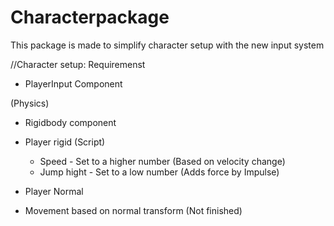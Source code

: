 # Characterpackage
 This package is made to simplify character setup with the new input system

 //Character setup:
 Requiremenst
 * PlayerInput Component

 (Physics)
 * Rigidbody component
 * Player rigid (Script)
    * Speed - Set to a higher number (Based on velocity change)
    * Jump hight - Set to a low number (Adds force by Impulse)

 * Player Normal
  * Movement based on normal transform (Not finished)
